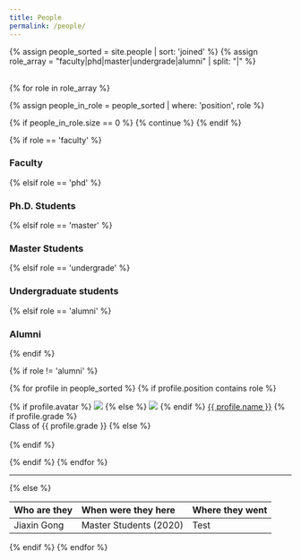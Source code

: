 ```yaml
---
title: People
permalink: /people/
---
```


{% assign people_sorted = site.people | sort: 'joined' %}
{% assign role_array = "faculty|phd|master|undergrade|alumni" | split: "|" %}

<br>
{% for role in role_array %}

{% assign people_in_role = people_sorted | where: 'position', role %}

<!-- Skip section if there's nobody -->
{% if people_in_role.size == 0 %}
  {% continue %}
{% endif %}

<div class="pos_header">
{% if role == 'faculty' %}
<h3>Faculty</h3>
 {% elsif role == 'phd' %}
<h3>Ph.D. Students</h3>
 {% elsif role == 'master' %}
<h3>Master Students</h3>
 {% elsif role == 'undergrade' %}
<h3>Undergraduate students</h3>
 {% elsif role == 'alumni' %}
<h3>Alumni</h3>
{% endif %}
</div>

{% if role != 'alumni' %}
<div class="content list people">
  {% for profile in people_sorted %}
    {% if profile.position contains role %}
      <div class="list-item-people">
        <p class="list-post-title">
          {% if profile.avatar %}
            <a href="{{ site.baseurl }}{{ profile.url }}"><img class="profile-thumbnail" src="{{site.baseurl}}/images/people/{{profile.avatar}}"></a>
          {% else %}
            <a href="{{ site.baseurl }}{{ profile.url }}"><img class="profile-thumbnail" src="{{site.baseurl}}/images/people/default_avatar.png"></a>
          {% endif %}
          <a class="name" href="{{ site.baseurl }}{{ profile.url }}">{{ profile.name }}</a>
          {% if profile.grade %}
          <br><a class="grade">Class of {{ profile.grade }}</a>
          {% else %}
          <br><br>
          {% endif %}
        </p>
      </div>    
    {% endif %}
  {% endfor %}
</div>
<hr>

{% else %}
<br>

| Who are they | When were they here    | Where they went |
| :----------- | :--------------------- | :-------------- |
| Jiaxin Gong  | Master Students (2020) | Test            |

{% endif %}
{% endfor %}
